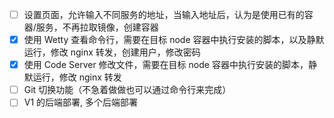 * [ ] 设置页面，允许输入不同服务的地址，当输入地址后，认为是使用已有的容器/服务，不再拉取镜像，创建容器
* [x] 使用 Wetty 查看命令行，需要在目标 node 容器中执行安装的脚本，以及静默运行，修改 nginx 转发，创建用户，修改密码
* [x] 使用 Code Server 修改文件，需要在目标 node 容器中执行安装的脚本，静默运行，修改 nginx 转发
* [ ] Git 切换功能（不急着做做也可以通过命令行来完成）
* [ ] V1 的后端部署, 多个后端部署